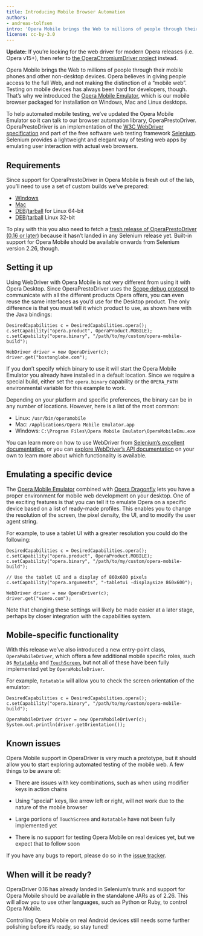 ```yaml
---
title: Introducing Mobile Browser Automation
authors:
- andreas-tolfsen
intro: 'Opera Mobile brings the Web to millions of people through their mobile phones and other non-desktop devices. Opera believes in giving people access to the full Web, and not making the distinction of a “mobile web”. To help automated mobile testing, we’ve updated the Opera Mobile Emulator so it can talk to our browser automation library, OperaPrestoDriver.'
license: cc-by-3.0
---
```


**Update:** If you’re looking for the web driver for modern Opera releases (i.e. Opera v15+), then refer to [the OperaChromiumDriver project](https://github.com/operasoftware/operachromiumdriver) instead.

Opera Mobile brings the Web to millions of people through their mobile phones and other non-desktop devices. Opera believes in giving people access to the full Web, and not making the distinction of a “mobile web”. Testing on mobile devices has always been hard for developers, though. That’s why we introduced the [Opera Mobile Emulator](https://www.opera.com/developer/tools/mobile/), which is our mobile browser packaged for installation on Windows, Mac and Linux desktops.

To help automated mobile testing, we’ve updated the Opera Mobile Emulator so it can talk to our browser automation library, OperaPrestoDriver. OperaPrestoDriver is an implementation of the [W3C WebDriver specification](http://dvcs.w3.org/hg/webdriver/raw-file/tip/webdriver-spec.html) and part of the free software web testing framework [Selenium](http://seleniumhq.org/). Selenium provides a lightweight and elegant way of testing web apps by emulating user interaction with actual web browsers.

## Requirements

Since support for OperaPrestoDriver in Opera Mobile is fresh out of the lab, you’ll need to use a set of custom builds we’ve prepared:

* [Windows](https://www.opera.com/download/get.pl?id=34969&sub=true&nothanks=yes&location=360)
* [Mac](https://www.opera.com/download/get.pl?id=34970&sub=true&nothanks=yes&location=360)
* [DEB](https://www.opera.com/download/get.pl?id=34967&sub=true&nothanks=yes&location=360)/[tarball](https://www.opera.com/download/get.pl?id=34968&sub=true&nothanks=yes&location=360) for Linux 64-bit
* [DEB](https://www.opera.com/download/get.pl?id=34965&sub=true&nothanks=yes&location=360)/[tarball](https://www.opera.com/download/get.pl?id=34966&sub=true&nothanks=yes&location=360) Linux 32-bit

To play with this you also need to fetch a [fresh release of OperaPrestoDriver (0.16 or later)](https://github.com/operasoftware/operaprestodriver/downloads) because it hasn’t landed in any Selenium release yet. Built-in support for Opera Mobile should be available onwards from Selenium version 2.26, though.

## Setting it up

Using WebDriver with Opera Mobile is not very different from using it with Opera Desktop. Since OperaPrestoDriver uses the [Scope debug protocol](http://dragonfly.opera.com/app/scope-interface/) to communicate with all the different products Opera offers, you can even reuse the same interfaces as you’d use for the Desktop product. The only difference is that you must tell it which product to use, as shown here with the Java bindings:

	DesiredCapabilities c = DesiredCapabilities.opera();
	c.setCapability("opera.product", OperaProduct.MOBILE);
	c.setCapability("opera.binary", "/path/to/my/custom/opera-mobile-build");

	WebDriver driver = new OperaDriver(c);
	driver.get("bostonglobe.com");

If you don’t specify which binary to use it will start the Opera Mobile Emulator you already have installed in a default location. Since we require a special build, either set the `opera.binary` capability or the `OPERA_PATH` environmental variable for this example to work.

Depending on your platform and specific preferences, the binary can be in any number of locations. However, here is a list of the most common:

* Linux: `/usr/bin/operamobile`
* Mac: `/Applications/Opera Mobile Emulator.app`
* Windows: `C:\Program Files\Opera Mobile Emulator\OperaMobileEmu.exe`

You can learn more on how to use WebDriver from [Selenium’s excellent documentation](http://seleniumhq.org/docs/03_webdriver.html), or you can [explore WebDriver’s API documentation](http://selenium.googlecode.com/svn/trunk/docs/api/java/index.html) on your own to learn more about which functionality is available.

## Emulating a specific device

The [Opera Mobile Emulator](https://www.opera.com/developer/tools/mobile/) combined with [Opera Dragonfly](https://www.opera.com/dragonfly/) lets you have a proper environment for mobile web development on your desktop. One of the exciting features is that you can tell it to emulate Opera on a specific device based on a list of ready-made profiles. This enables you to change the resolution of the screen, the pixel density, the UI, and to modify the user agent string.

For example, to use a tablet UI with a greater resolution you could do the following:

	DesiredCapabilities c = DesiredCapabilities.opera();
	c.setCapability("opera.product", OperaProduct.MOBILE);
	c.setCapability("opera.binary", "/path/to/my/custom/opera-mobile-build");

	// Use the tablet UI and a display of 860x600 pixels
	c.setCapability("opera.arguments", "-tabletui -displaysize 860x600");

	WebDriver driver = new OperaDriver(c);
	driver.get("vimeo.com");

Note that changing these settings will likely be made easier at a later stage, perhaps by closer integration with the capabilities system.

## Mobile-specific functionality

With this release we’ve also introduced a new entry-point class, `OperaMobileDriver`, which offers a few additional mobile specific roles, such as [`Rotatable`](http://selenium.googlecode.com/svn/trunk/docs/api/java/org/openqa/selenium/Rotatable.html) and [`TouchScreen`](http://selenium.googlecode.com/svn/trunk/docs/api/java/org/openqa/selenium/TouchScreen.html), but not all of these have been fully implemented yet by `OperaMobileDriver`.

For example, `Rotatable` will allow you to check the screen orientation of the emulator:

	DesiredCapabilities c = DesiredCapabilities.opera();
	c.setCapability("opera.binary", "/path/to/my/custom/opera-mobile-build");

	OperaMobileDriver driver = new OperaMobileDriver(c);
	System.out.println(driver.getOrientation());

## Known issues

Opera Mobile support in OperaDriver is very much a prototype, but it should allow you to start exploring automated testing of the mobile web. A few things to be aware of:

* There are issues with key combinations, such as when using modifier keys in action chains

* Using “special” keys, like arrow left or right, will not work due to the nature of the mobile browser

* Large portions of `TouchScreen` and `Rotatable` have not been fully implemented yet

* There is no support for testing Opera Mobile on real devices yet, but we expect that to follow soon

If you have any bugs to report, please do so in the [issue tracker](https://github.com/operasoftware/operaprestodriver/issues).

## When will it be ready?

OperaDriver 0.16 has already landed in Selenium’s trunk and support for Opera Mobile should be available in the standalone JARs as of 2.26.  This will allow you to use other languages, such as Python or Ruby, to control Opera Mobile.

Controlling Opera Mobile on real Android devices still needs some further polishing before it’s ready, so stay tuned!
